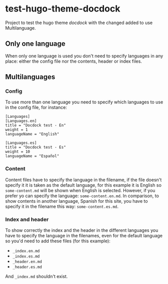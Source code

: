 # test-hugo-theme-docdock
Project to test the hugo theme *docdock* with the changed added to use Multilanguage.


## Only one language

When only one language is used you don't need to specify languages in any place: either the config file nor the contents, header or index files.

## Multilanguages

### Config

To use more than one language you need to specify which languages to use in the config file, for instance:

```
[Languages]
[Languages.en]
title = "Docdock test - En"
weight = 1
languageName = "English"

[Languages.es]
title = "Docdock test - Es"
weight = 10
languageName = "Español"
```


### Content

Content files have to specify the language in the filename, if the file doesn't specify it it is taken as the default language, for this example it is English so `some-content.md` will be shown when English is selected. However, if you prefer yo can specify the language: `some-content.en.md`.
In comparison, to show contents in another language, Spanish for this site, you have to specify it in the filename this way: `some-content.es.md`.

### Index and header

To show correctly the index and the header in the different languages you have to specify the language in the filenames, even for the default language so you'd need to add these files (for this example): 
- `_index.en.md`
- `_index.es.md`
- `_header.en.md`
- `_header.es.md`

And `_index.md` shouldn't exist.
